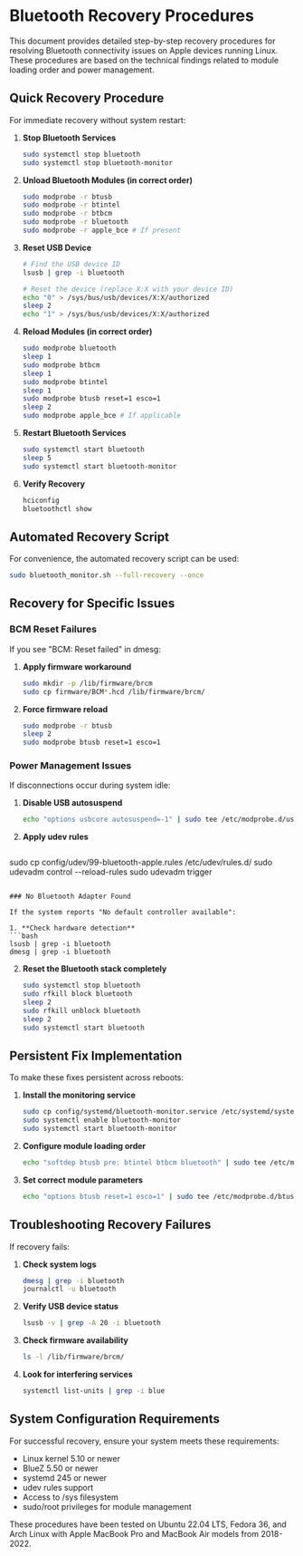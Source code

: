 # Bluetooth Recovery Procedures

This document provides detailed step-by-step recovery procedures for resolving Bluetooth connectivity issues on Apple devices running Linux. These procedures are based on the technical findings related to module loading order and power management.

## Quick Recovery Procedure

For immediate recovery without system restart:

1. **Stop Bluetooth Services**
   ```bash
   sudo systemctl stop bluetooth
   sudo systemctl stop bluetooth-monitor
   ```

2. **Unload Bluetooth Modules (in correct order)**
   ```bash
   sudo modprobe -r btusb
   sudo modprobe -r btintel
   sudo modprobe -r btbcm
   sudo modprobe -r bluetooth
   sudo modprobe -r apple_bce # If present
   ```

3. **Reset USB Device**
   ```bash
   # Find the USB device ID
   lsusb | grep -i bluetooth
   
   # Reset the device (replace X:X with your device ID)
   echo "0" > /sys/bus/usb/devices/X:X/authorized
   sleep 2
   echo "1" > /sys/bus/usb/devices/X:X/authorized
   ```

4. **Reload Modules (in correct order)**
   ```bash
   sudo modprobe bluetooth
   sleep 1
   sudo modprobe btbcm
   sleep 1
   sudo modprobe btintel
   sleep 1
   sudo modprobe btusb reset=1 esco=1
   sleep 2
   sudo modprobe apple_bce # If applicable
   ```

5. **Restart Bluetooth Services**
   ```bash
   sudo systemctl start bluetooth
   sleep 5
   sudo systemctl start bluetooth-monitor
   ```

6. **Verify Recovery**
   ```bash
   hciconfig
   bluetoothctl show
   ```

## Automated Recovery Script

For convenience, the automated recovery script can be used:

```bash
sudo bluetooth_monitor.sh --full-recovery --once
```

## Recovery for Specific Issues

### BCM Reset Failures

If you see "BCM: Reset failed" in dmesg:

1. **Apply firmware workaround**
   ```bash
   sudo mkdir -p /lib/firmware/brcm
   sudo cp firmware/BCM*.hcd /lib/firmware/brcm/
   ```

2. **Force firmware reload**
   ```bash
   sudo modprobe -r btusb
   sleep 2
   sudo modprobe btusb reset=1 esco=1
   ```

### Power Management Issues

If disconnections occur during system idle:

1. **Disable USB autosuspend**
   ```bash
   echo "options usbcore autosuspend=-1" | sudo tee /etc/modprobe.d/usb-bluetooth.conf
   ```

2. **Apply udev rules**
   ```bash
sudo cp config/udev/99-bluetooth-apple.rules /etc/udev/rules.d/
   sudo udevadm control --reload-rules
   sudo udevadm trigger
   ```

### No Bluetooth Adapter Found

If the system reports "No default controller available":

1. **Check hardware detection**
   ```bash
   lsusb | grep -i bluetooth
   dmesg | grep -i bluetooth
   ```

2. **Reset the Bluetooth stack completely**
   ```bash
   sudo systemctl stop bluetooth
   sudo rfkill block bluetooth
   sleep 2
   sudo rfkill unblock bluetooth
   sleep 2
   sudo systemctl start bluetooth
   ```

## Persistent Fix Implementation

To make these fixes persistent across reboots:

1. **Install the monitoring service**
   ```bash
   sudo cp config/systemd/bluetooth-monitor.service /etc/systemd/system/
   sudo systemctl enable bluetooth-monitor
   sudo systemctl start bluetooth-monitor
   ```

2. **Configure module loading order**
   ```bash
   echo "softdep btusb pre: btintel btbcm bluetooth" | sudo tee /etc/modprobe.d/bluetooth-deps.conf
   ```

3. **Set correct module parameters**
   ```bash
   echo "options btusb reset=1 esco=1" | sudo tee /etc/modprobe.d/btusb.conf
   ```

## Troubleshooting Recovery Failures

If recovery fails:

1. **Check system logs**
   ```bash
   dmesg | grep -i bluetooth
   journalctl -u bluetooth
   ```

2. **Verify USB device status**
   ```bash
   lsusb -v | grep -A 20 -i bluetooth
   ```

3. **Check firmware availability**
   ```bash
   ls -l /lib/firmware/brcm/
   ```

4. **Look for interfering services**
   ```bash
   systemctl list-units | grep -i blue
   ```

## System Configuration Requirements

For successful recovery, ensure your system meets these requirements:

- Linux kernel 5.10 or newer
- BlueZ 5.50 or newer
- systemd 245 or newer
- udev rules support
- Access to /sys filesystem
- sudo/root privileges for module management

These procedures have been tested on Ubuntu 22.04 LTS, Fedora 36, and Arch Linux with Apple MacBook Pro and MacBook Air models from 2018-2022.

